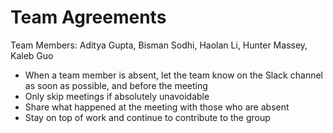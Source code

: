 # Team Agreements

Team Members: 
Aditya Gupta, Bisman Sodhi, Haolan Li, Hunter Massey, Kaleb Guo

* When a team member is absent, let the team know on the Slack channel as soon as possible, and before the meeting
* Only skip meetings if absolutely unavoidable
* Share what happened at the meeting with those who are absent
* Stay on top of work and continue to contribute to the group
